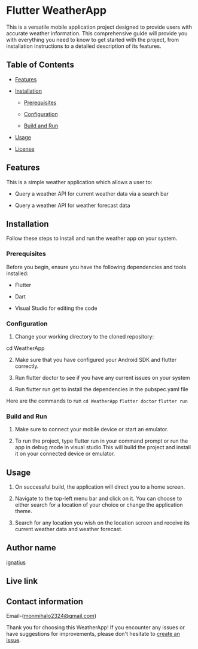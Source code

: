 # Flutter WeatherApp

This is a versatile mobile application project designed to provide users with accurate weather information. This comprehensive guide will provide you with everything you need to know to get started with the project, from installation instructions to a detailed description of its features.

## Table of Contents

- [Features](#features)

- [Installation](#installation)

  - [Prerequisites](#prerequisites)

  - [Configuration](#configuration)

  - [Build and Run](#build-and-run)

- [Usage](#usage)

- [License](#license)

## Features

This is a simple weather application which allows a user to:

- Query a weather API for current weather data via a search bar

- Query a weather API for weather forecast data


## Installation

Follow these steps to install and run the weather app on your system.

### Prerequisites

Before you begin, ensure you have the following dependencies and tools installed:

- Flutter

- Dart

- Visual Studio for editing the code


### Configuration

1. Change your working directory to the cloned repository:

cd WeatherApp

2. Make sure that you have configured your Android SDK and flutter correctly.

3. Run flutter doctor to see if you have any current issues on your system

4. Run flutter run get to install the dependencies in the pubspec.yaml file

Here are the commands to run
```cd WeatherApp```
```flutter doctor```
```flutter run```


### Build and Run

1. Make sure to connect your mobile device or start an emulator.

2. To run the project, type flutter run in your command prompt or run the app in debug mode in visual studio.This will build the project and install it on your connected device or emulator.

## Usage

1. On successful build, the application will direct you to a home screen.

2. Navigate to the top-left menu bar and click on it. You can choose to either search for a location of your choice or change the application theme.

3. Search for any location you wish on the location screen and receive its current weather data and weather forecast.


## Author name
[ignatius](https://github.com/monty-iggy-xtius/WeatherApp.git)

## Live link
## Contact information
Email-(monmihalo2324@gmail.com)

Thank you for choosing this WeatherApp! If you encounter any issues or have suggestions for improvements, please don't hesitate to [create an issue](https://github.com/monty-iggy-xtius/WeatherApp/issues).